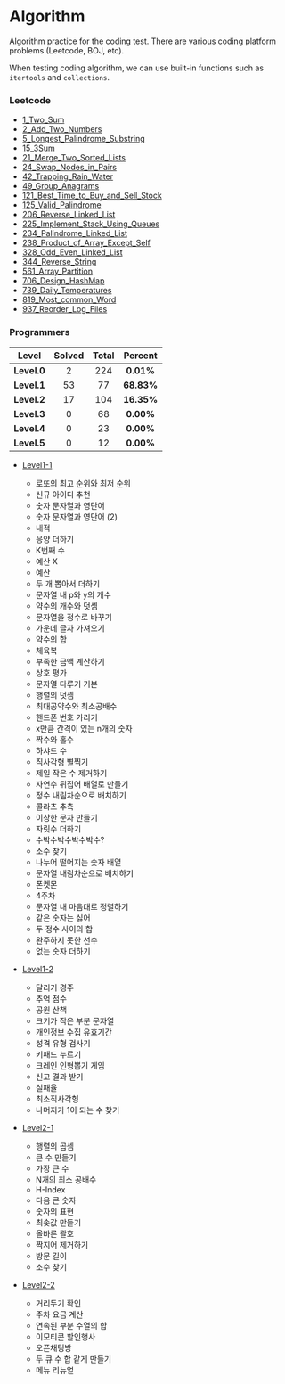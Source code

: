 # Algorithm

Algorithm practice for the coding test. There are various coding platform problems (Leetcode, BOJ, etc).

When testing coding algorithm, we can use built-in functions such as `itertools` and `collections`. 



### Leetcode

* [1_Two_Sum](https://github.com/ceo21ckim/Algorithm/blob/main/Leetcode/1_Two_Sum.py)
* [2_Add_Two_Numbers](https://github.com/ceo21ckim/Algorithm/blob/main/Leetcode/2_Add_Two_Numbers.py)
* [5_Longest_Palindrome_Substring](https://github.com/ceo21ckim/Algorithm/blob/main/Leetcode/5_Longest_Palindrome_Substring.py)
* [15_3Sum](https://github.com/ceo21ckim/Algorithm/blob/main/Leetcode/15_3Sum.py)
* [21_Merge_Two_Sorted_Lists](https://github.com/ceo21ckim/Algorithm/blob/main/Leetcode/21_Merge_Two_Sorted_Lists.py)
* [24_Swap_Nodes_in_Pairs](https://github.com/ceo21ckim/Algorithm/blob/main/Leetcode/24_Swap_Nodes_in_Pairs.py)
* [42_Trapping_Rain_Water](https://github.com/ceo21ckim/Algorithm/blob/main/Leetcode/42_Trapping_Rain_Water.py)
* [49_Group_Anagrams](https://github.com/ceo21ckim/Algorithm/blob/main/Leetcode/49_Group_Anagrams.py)
* [121_Best_Time_to_Buy_and_Sell_Stock](https://github.com/ceo21ckim/Algorithm/blob/main/Leetcode/121_Best_Time_to_Buy_and_Sell_Stock.py)
* [125_Valid_Palindrome](https://github.com/ceo21ckim/Algorithm/blob/main/Leetcode/125_Valid_Palindrome.py)
* [206_Reverse_Linked_List](https://github.com/ceo21ckim/Algorithm/blob/main/Leetcode/206_Reverse_Linked_List.py)
* [225_Implement_Stack_Using_Queues](https://github.com/ceo21ckim/Algorithm/blob/main/Leetcode/225_Implement_Stack_Using_Queues.py)
* [234_Palindrome_Linked_List](https://github.com/ceo21ckim/Algorithm/blob/main/Leetcode/234_Palindrome_Linked_List.py)
* [238_Product_of_Array_Except_Self](https://github.com/ceo21ckim/Algorithm/blob/main/Leetcode/238_Product_of_Array_Except_Self.py)
* [328_Odd_Even_Linked_List](https://github.com/ceo21ckim/Algorithm/blob/main/Leetcode/328_Odd_Even_Linked_List.py)
* [344_Reverse_String](https://github.com/ceo21ckim/Algorithm/blob/main/Leetcode/344_Reverse_String.py)
* [561_Array_Partition](https://github.com/ceo21ckim/Algorithm/blob/main/Leetcode/561_Array_Partition.py)
* [706_Design_HashMap](https://github.com/ceo21ckim/Algorithm/blob/main/Leetcode/706_Design_HashMap.py)
* [739_Daily_Temperatures](https://github.com/ceo21ckim/Algorithm/blob/main/Leetcode/739_Daily_Temperatures.py)
* [819_Most_common_Word](https://github.com/ceo21ckim/Algorithm/blob/main/Leetcode/819_Most_common_Word.py)
* [937_Reorder_Log_Files](https://github.com/ceo21ckim/Algorithm/blob/main/Leetcode/937_Reorder_Log_Files.py)


### Programmers
| **Level** | **Solved** | **Total** | **Percent** |
|:--------:|:--------:|:--------:|:--------:|
| **Level.0** | 2 | 224 | **0.01%** |
| **Level.1** | 53 | 77 | **68.83%** |
| **Level.2** | 17 | 104 | **16.35%** |
| **Level.3** | 0 | 68 | **0.00%** |
| **Level.4** | 0 | 23 | **0.00%** |
| **Level.5** | 0 | 12 | **0.00%** |

* [Level1-1](https://github.com/ceo21ckim/Algorithm/blob/main/Programmers/level1-1.ipynb)
  * 로또의 최고 순위와 최저 순위
  * 신규 아이디 추천
  * 숫자 문자열과 영단어
  * 숫자 문자열과 영단어 (2)
  * 내적
  * 응양 더하기
  * K번째 수
  * 예산 X
  * 예산
  * 두 개 뽑아서 더하기
  * 문자열 내 p와 y의 개수
  * 약수의 개수와 덧셈
  * 문자열을 정수로 바꾸기
  * 가운데 글자 가져오기
  * 약수의 합
  * 체육복
  * 부족한 금액 계산하기
  * 상호 평가
  * 문자열 다루기 기본
  * 행렬의 덧셈
  * 최대공약수와 최소공배수
  * 핸드폰 번호 가리기
  * x만큼 간격이 있는 n개의 숫자
  * 짝수와 홀수
  * 하샤드 수
  * 직사각형 별찍기
  * 제일 작은 수 제거하기
  * 자연수 뒤집어 배열로 만들기
  * 정수 내림차순으로 배치하기
  * 콜라츠 추측
  * 이상한 문자 만들기
  * 자릿수 더하기
  * 수박수박수박수박수?
  * 소수 찾기
  * 나누어 떨어지는 숫자 배열
  * 문자열 내림차순으로 배치하기
  * 폰켓몬
  * 4주차
  * 문자열 내 마음대로 정렬하기
  * 같은 숫자는 싫어
  * 두 정수 사이의 합
  * 완주하지 못한 선수
  * 없는 숫자 더하기

* [Level1-2](https://github.com/ceo21ckim/Algorithm/blob/main/Programmers/level1-2.ipynb)
  * 달리기 경주
  * 추억 점수
  * 공원 산책
  * 크기가 작은 부분 문자열
  * 개인정보 수집 유효기간
  * 성격 유형 검사기
  * 키패드 누르기
  * 크레인 인형뽑기 게임
  * 신고 결과 받기
  * 실패율
  * 최소직사각형
  * 나머지가 1이 되는 수 찾기

* [Level2-1](https://github.com/ceo21ckim/Algorithm/blob/main/Programmers/level2-1.ipynb)
  * 행렬의 곱셈
  * 큰 수 만들기
  * 가장 큰 수
  * N개의 최소 공배수
  * H-Index
  * 다음 큰 숫자
  * 숫자의 표현
  * 최솟값 만들기
  * 올바른 괄호
  * 짝지어 제거하기
  * 방문 길이
  * 소수 찾기

* [Level2-2](https://github.com/ceo21ckim/Algorithm/blob/main/Programmers/level2-2.ipynb)
  * 거리두기 확인
  * 주차 요금 계산
  * 연속된 부분 수열의 합
  * 이모티콘 할인행사
  * 오픈채팅방
  * 두 큐 수 합 같게 만들기
  * 메뉴 리뉴얼
  
